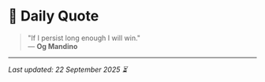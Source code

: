# 📜 Daily Quote

> "If I persist long enough I will win."  
> — **Og Mandino**

---

_Last updated: 22 September 2025 ⏳_
